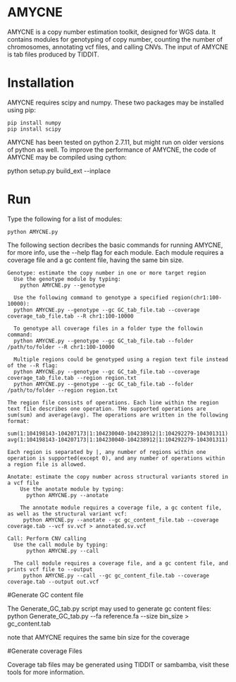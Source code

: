 # AMYCNE

AMYCNE is a copy number estimation toolkit, designed for WGS data. It contains modules for genotyping of copy number, counting the number of chromosomes, annotating vcf files, and calling CNVs. The input of AMYCNE is tab files 
produced by TIDDIT.
 
# Installation

AMYCNE requires scipy and numpy. These two packages may be installed using pip:

	pip install numpy
	pip install scipy

AMYCNE has been tested on python 2.7.11, but might run on older versions of python as well.
To improve the performance of AMYCNE, the code of AMYCNE may be compiled using cython:

python setup.py build_ext --inplace


# Run
Type the following for a list of modules:

    python AMYCNE.py

The following section decribes the basic commands for running AMYCNE, for more info, use the --help flag for each module.
Each module requires a coverage file and a gc content file, having the same bin size. 

    Genotype: estimate the copy number in one or more target region
      Use the genotype module by typing:
        python AMYCNE.py --genotype
        
      Use the following command to genotype a specified region(chr1:100-10000):
      python AMYCNE.py --genotype --gc GC_tab_file.tab --coverage coverage_tab_file.tab --R chr1:100-10000
      
      To genotype all coverage files in a folder type the followin command:
      python AMYCNE.py --genotype --gc GC_tab_file.tab --folder /path/to/folder --R chr1:100-10000
      
      Multiple regions could be genotyped using a region text file instead of the --R flag:
      python AMYCNE.py --genotype --gc GC_tab_file.tab --coverage coverage_tab_file.tab --region region.txt
      python AMYCNE.py --genotype --gc GC_tab_file.tab --folder /path/to/folder --region region.txt
      
    The region file consists of operations. Each line within the region text file describes one operation. THe supported operations are sum(sum) and average(avg). The operations are written in the following format:
    
    sum(1:104198143-104207173|1:104230040-104238912|1:104292279-104301311)
    avg(1:104198143-104207173|1:104230040-104238912|1:104292279-104301311)
    
    Each region is separated by |, any number of regions within one operation is supported(except 0), and any number of operations within a region file is allowed.
    
    Anotate: estimate the copy number across structural variants stored in a vcf file
        Use the anotate module by typing:
          python AMYCNE.py --anotate
          
        The annotate module requires a coverage file, a gc content file, as well as the structural variant vcf:
         python AMYCNE.py --anotate --gc gc_content_file.tab --coverage coverage.tab --vcf sv.vcf > annotated.sv.vcf
    
    Call: Perform CNV calling
      Use the call module by typing:
          python AMYCNE.py --call
          
      The call module requires a coverage file, and a gc content file, and prints vcf file to --output
         python AMYCNE.py --call --gc gc_content_file.tab --coverage coverage.tab --output out.vcf
    
#Generate GC content file

  The Generate_GC_tab.py script may used to generate gc content files:
  python Generate_GC_tab.py --fa reference.fa --size bin_size > gc_content.tab

  note that AMYCNE requires the same bin size for the coverage

#Generate coverage Files

Coverage tab files may be generated using TIDDIT or sambamba, visit these tools for more information.
